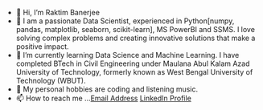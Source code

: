 - 👋 Hi, I’m Raktim Banerjee
- 👀 I am a passionate Data Scientist, experienced in Python[numpy, pandas, matplotlib, seaborn, scikit-learn], MS PowerBI and SSMS. I love solving complex problems and creating innovative solutions that make a positive impact.
- 🌱 I’m currently learning Data Science and Machine Learning. I have completed BTech in Civil Engineering under Maulana Abul Kalam Azad University of Technology, formerly known as West Bengal University of Technology (WBUT).
- 💞️ My personal hobbies are coding and listening music.
- 📫 How to reach me ...[Email Address](banerjeeraktim2@gmail.com)
                         [LinkedIn Profile](https://www.linkedin.com/in/raktim01/)

<!---
RaktimB01/RaktimB01 is a ✨ special ✨ repository because its `README.md` (this file) appears on your GitHub profile.
You can click the Preview link to take a look at your changes.
--->
